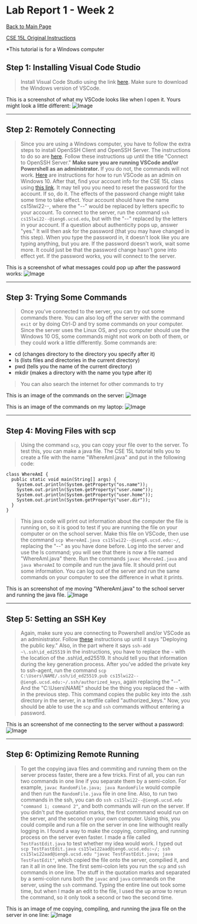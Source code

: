 # Lab Report 1 - Week 2

[Back to Main Page](https://ebayraktaroglu.github.io/cse15l-lab-reports/)

[CSE 15L Original Instructions](https://ucsd-cse15l-w22.github.io/week/week1/)

*This tutorial is for a Windows computer

## Step 1: Installing Visual Code Studio

> Install Visual Code Studio using the link [here](https://code.visualstudio.com/). Make sure to download the Windows version of VSCode.

This is a screenshot of what my VSCode looks like when I open it. Yours might look a little different:
![Image](Lab_Report_Week_2_Screenshots/VSCode.png)

***

## Step 2: Remotely Connecting

> Since you are using a Windows computer, you have to follow the extra steps to install OpenSSH Client and OpenSSH Server. The instructions to do so are [here](https://docs.microsoft.com/en-us/windows-server/administration/openssh/openssh_install_firstuse). Follow these instructions up until the title "Connect to OpenSSH Server." **Make sure you are running VSCode and/or Powershell as an administrator.** If you do not, the commands will not work. [Here](https://docs.microsoft.com/en-us/visualstudio/ide/user-permissions-and-visual-studio?view=vs-2022#:~:text=On%20the%20Windows%20desktop%2C%20right,and%20then%20select%20OK%20again.) are instructions for how to run VSCode as an admin on Windows 10.
> After that, find your account info for the CSE 15L class using [this link](https://sdacs.ucsd.edu/~icc/index.php). It may tell you you need to reset the password for the account. If so, do it. The effects of the password change might take some time to take effect. Your account should have the name cs15lwi22--, where the "--" would be replaced by letters specific to your account.
> To connect to the server, run the command `ssh cs15lwi22--@ieng6.ucsd.edu`, but with the "--" replaced by the letters in your account. If a question about authenticity pops up, answer "yes." It will then ask for the password (that you may have changed in this step). When you type the password in, it doesn't look like you are typing anything, but you are. If the password doesn't work, wait some more. It could just be that the password change hasn't gone into effect yet. If the password works, you will connect to the server.

This is a screenshot of what messages could pop up after the password works:
![Image](Lab_Report_Week_2_Screenshots/Remotely_Connecting.png)

***

## Step 3: Trying Some Commands
> Once you've connected to the server, you can try out some commands there. You can also log off the server with the command `exit` or by doing Ctrl-D and try some commands on your computer. Since the server uses the Linux OS, and you computer should use the Windows 10 OS, some commands might not work on both of them, or they could work a little differently.
> Some commands are:
- cd (changes directory to the directory you specify after it)
- ls (lists files and directories in the current directory)
- pwd (tells you the name of the current directory)
- mkdir (makes a directory with the name you type after it)
> You can also search the internet for other commands to try

This is an image of the commands on the server:
![Image](Lab_Report_Week_2_Screenshots/Commands_Linux.png)

This is an image of the commands on my laptop:
![Image](Lab_Report_Week_2_Screenshots/Commands_Windows.png)

***

## Step 4: Moving Files with scp
> Using the command `scp`, you can copy your file over to the server. To test this, you can make a java file. The CSE 15L tutorial tells you to create a file with the name "WhereAmI.java" and put in the following code:
```
class WhereAmI {
  public static void main(String[] args) {
    System.out.println(System.getProperty("os.name"));
    System.out.println(System.getProperty("user.name"));
    System.out.println(System.getProperty("user.home"));
    System.out.println(System.getProperty("user.dir"));
  }
}
```
> This java code will print out information about the computer the file is running on, so it is good to test if you are running the file on your computer or on the school server. Make this file on VSCode, then use the command `scp WhereAmI.java cs15lwi22--@ieng6.ucsd.edu:~/`, replacing the "--" as you have done before. Log into the server and use the ls command; you will see that there is now a file named "WhereAmI.java" there. Run the commands `javac WhereAmI.java` and `java WhereAmI` to compile and run the java file. It should print out some information. You can log out of the server and run the same commands on your computer to see the difference in what it prints.

This is an screenshot of me moving "WhereAmI.java" to the school server and running the java file.
![Image](Lab_Report_Week_2_Screenshots/Moving_Files_and_Doing_Java.png)

***

## Step 5: Setting an SSH Key
> Again, make sure you are connecting to Powershell and/or VSCode as an administrator. Follow [these](https://docs.microsoft.com/en-us/windows-server/administration/openssh/openssh_keymanagement#user-key-generation) instructions up until it says "Deploying the public key." Also, in the part where it says `ssh-add ~\.ssh\id_ed25519` in the instructions, you have to replace the `~` with the location of the .ssh\id_ed25519. It should tell you that information during the key generation process.
> After you've added the private key to ssh-agent, run the command `scp C:\Users\NAME/.ssh/id_ed25519.pub cs15lwi22--@ieng6.ucsd.edu:~/.ssh/authorized_keys`, again replacing the "--". And the "C:\Users\NAME" should be the thing you replaced the `~` with in the previous step. This command copies the public key into the .ssh directory in the server, in a textfile called "authorized_keys." Now, you should be able to use the `scp` and `ssh` commands without entering a password.

This is an screenshot of me connecting to the server without a password:
![Image](Lab_Report_Week_2_Screenshots/SSH_Key.png)

***

## Step 6: Optimizing Remote Running
> To get the copying java files and commiting and running them on the server process faster, there are a few tricks. First of all, you can run two commands in one line if you separate them by a semi-colon. For example, `javac RandomFile.java; java RandomFile` would compile and then run the `RandomFile.java` file in one line. Also, to run two commands in the ssh, you can do `ssh cs15lwi22--@ieng6.ucsd.edu "command 1; command 2"`, and both commands will run on the server. If you didn't put the quotation marks, the first commmand would run on the server, and the second on your own computer. Using this, you could compile and run a file on the server in one line withought really logging in.
> I found a way to make the copying, compiling, and running process on the server even faster. I made a file called `TestFastEdit.java` to test whether my idea would work. I typed out `scp TestFastEdit.java cs15lwi22aad@ieng6.ucsd.edu:~/; ssh cs15lwi22aad@ieng6.ucsd.edu "javac TestFastEdit.java; java TestFastEdit"`, which copied the file onto the server, compilied it, and ran it all in one line. The first semi-colon lets you run the `scp` and `ssh` commands in one line. The stuff in the quotation marks and separated by a semi-colon runs both the `javac` and `java` commands on the server, using the `ssh` command. Typing the entire line out took some time, but when I made an edit to the file, I used the up arrow to rerun the command, so it only took a second or two the second time.

This is an image of me copying, compiling, and running the java file on the server in one line:
![Image](Lab_Report_Week_2_Screenshots/Optimizing_Remote_Running.png)
